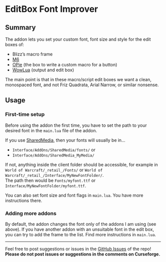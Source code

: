 # EditBox Font Improver

## Summary

The addon lets you set your custom font, font size and style for the edit boxes of: 

- Blizz’s macro frame
- [M6](https://www.curseforge.com/wow/addons/m6x)
- [OPie](https://www.curseforge.com/wow/addons/opie) (the box to write a custom macro for a button)
- [WowLua](https://www.wowinterface.com/downloads/info7366-WowLua.html) (output and edit box)

The main point is that in these macro/script edit boxes we want a clean, monospaced font, and not Friz Quadrata, Arial Narrow, or similar nonsense.

## Usage

### First-time setup

Before using the addon the first time, you have to set the path to your desired font in the `main.lua` file of the addon. 

If you use [SharedMedia](https://www.curseforge.com/wow/addons/sharedmedia), then your fonts will usually be in…

- `Interface/AddOns/SharedMedia/fonts/` or  
- `Interface/AddOns/SharedMedia_MyMedia/`

If not, anything inside the client folder should be accessible, for example in `World of Warcraft/_retail_/Fonts/` or `World of Warcraft/_retail_/Interface/MyNewFontFolder/`.  
The path then would be `Fonts/myfont.ttf` or `Interface/MyNewFontFolder/myfont.ttf`.

You can also set font size and font flags in `main.lua`. You have more instructions there. 

### Adding more addons

By default, the addon changes the font only of the addons I am using (see above). If you have another addon with an unsuitable font in the edit box, you can try to add the frame to the list. Find more instructions in `main.lua`.

---

Feel free to post suggestions or issues in the [GitHub Issues](https://github.com/tflo/EditBox-Font-Improver/issues) of the repo!
__Please do not post issues or suggestions in the comments on Curseforge.__

